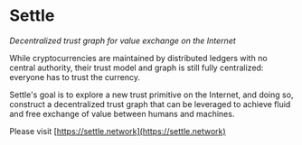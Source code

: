 # Settle

*Decentralized trust graph for value exchange on the Internet*

While cryptocurrencies are maintained by distributed ledgers with no central
authority, their trust model and graph is still fully centralized: everyone has
to trust the currency.

Settle's goal is to explore a new trust primitive on the Internet, and doing
so, construct a decentralized trust graph that can be leveraged to achieve
fluid and free exchange of value between humans and machines.

Please visit [https://settle.network](https://settle.network)
